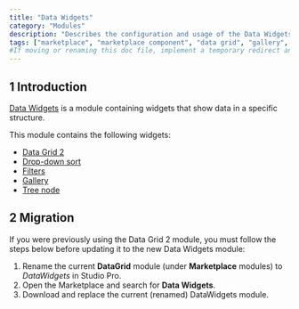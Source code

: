 ```yaml
---
title: "Data Widgets"
category: "Modules"
description: "Describes the configuration and usage of the Data Widgets module, which is available in the Mendix Marketplace."
tags: ["marketplace", "marketplace component", "data grid", "gallery", "tree node", "platform support"]
#If moving or renaming this doc file, implement a temporary redirect and let the respective team know they should update the URL in the product. See Mapping to Products for more details.
---
```


## 1 Introduction

[Data Widgets](https://marketplace.mendix.com/link/component/116540) is a module containing  widgets that show data in a specific structure.

This module contains the following widgets:

* [Data Grid 2](data-grid-2)
* [Drop-down sort](gallery#4.1-drop-down-sort)
* [Filters](data-grid-2#7-filters)
* [Gallery](gallery)
* [Tree node](tree-node)

## 2 Migration

If you were previously using the Data Grid 2 module, you must follow the steps below before updating it to the new Data Widgets module:

1. Rename the current **DataGrid** module (under **Marketplace** modules) to *DataWidgets* in Studio Pro.
1. Open the Marketplace and search for **Data Widgets**.
1. Download and replace the current (renamed) DataWidgets module.
